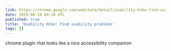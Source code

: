 ```yaml
---
link: https://chrome.google.com/webstore/detail/usability-hike-find-usabi/ndlpokknholbnmpamepplidpkfnmplgf
date: 2019-06-10 04:18 UTC
published: true
title: 'Usability Hike: Find usability problems'
tags: []
---
```


chrome plugin rhat looks like a nice accessibility companion

